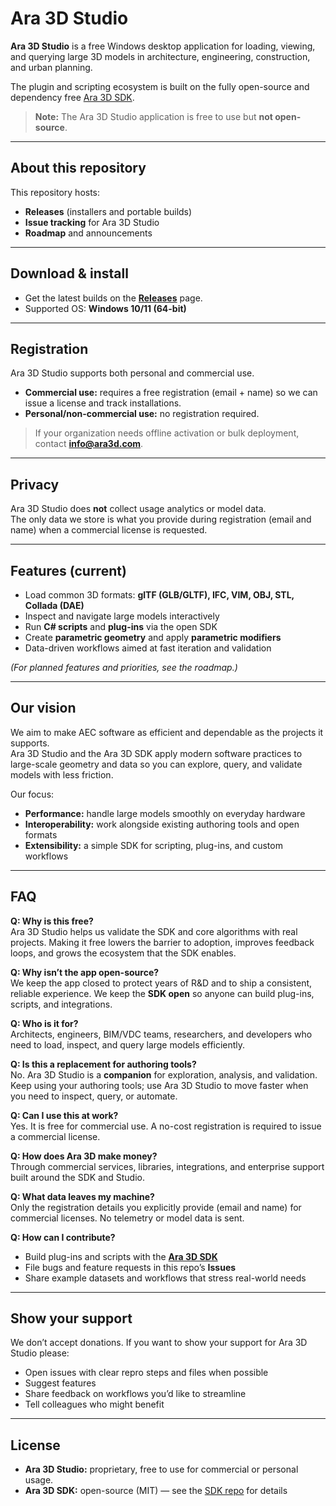 # Ara 3D Studio

**Ara 3D Studio** is a free Windows desktop application for loading, viewing, and querying large 3D models in architecture, engineering, construction, and urban planning.

The plugin and scripting ecosystem is built on the fully open-source and dependency free [Ara 3D SDK](https://github.com/ara3d/ara3d-sdk).

> **Note:** The Ara 3D Studio application is free to use but **not open-source**. 

---

## About this repository

This repository hosts:
- **Releases** (installers and portable builds)
- **Issue tracking** for Ara 3D Studio
- **Roadmap** and announcements

---

## Download & install

- Get the latest builds on the **[Releases](https://github.com/ara3d/ara3d-studio/releases)** page.
- Supported OS: **Windows 10/11 (64-bit)**

---

## Registration

Ara 3D Studio supports both personal and commercial use.  
- **Commercial use:** requires a free registration (email + name) so we can issue a license and track installations.  
- **Personal/non-commercial use:** no registration required.

> If your organization needs offline activation or bulk deployment, contact **info@ara3d.com**.

---

## Privacy

Ara 3D Studio does **not** collect usage analytics or model data.  
The only data we store is what you provide during registration (email and name) when a commercial license is requested.

---

## Features (current)

- Load common 3D formats: **glTF (GLB/GLTF), IFC, VIM, OBJ, STL, Collada (DAE)**
- Inspect and navigate large models interactively
- Run **C# scripts** and **plug-ins** via the open SDK
- Create **parametric geometry** and apply **parametric modifiers**
- Data-driven workflows aimed at fast iteration and validation

*(For planned features and priorities, see the roadmap.)*

---

## Our vision

We aim to make AEC software as efficient and dependable as the projects it supports.  
Ara 3D Studio and the Ara 3D SDK apply modern software practices to large-scale geometry and data so you can explore, query, and validate models with less friction.

Our focus:
- **Performance:** handle large models smoothly on everyday hardware  
- **Interoperability:** work alongside existing authoring tools and open formats  
- **Extensibility:** a simple SDK for scripting, plug-ins, and custom workflows

---

## FAQ

**Q: Why is this free?**  
Ara 3D Studio helps us validate the SDK and core algorithms with real projects. Making it free lowers the barrier to adoption, improves feedback loops, and grows the ecosystem that the SDK enables.

**Q: Why isn’t the app open-source?**  
We keep the app closed to protect years of R&D and to ship a consistent, reliable experience. We keep the **SDK open** so anyone can build plug-ins, scripts, and integrations.

**Q: Who is it for?**  
Architects, engineers, BIM/VDC teams, researchers, and developers who need to load, inspect, and query large models efficiently.

**Q: Is this a replacement for authoring tools?**  
No. Ara 3D Studio is a **companion** for exploration, analysis, and validation. Keep using your authoring tools; use Ara 3D Studio to move faster when you need to inspect, query, or automate.

**Q: Can I use this at work?**  
Yes. It is free for commercial use. A no-cost registration is required to issue a commercial license.

**Q: How does Ara 3D make money?**  
Through commercial services, libraries, integrations, and enterprise support built around the SDK and Studio.

**Q: What data leaves my machine?**  
Only the registration details you explicitly provide (email and name) for commercial licenses. No telemetry or model data is sent.

**Q: How can I contribute?**  
- Build plug-ins and scripts with the **[Ara 3D SDK](https://github.com/ara3d/ara3d-sdk)**  
- File bugs and feature requests in this repo’s **Issues**  
- Share example datasets and workflows that stress real-world needs

---

## Show your support

We don’t accept donations. If you want to show your support for Ara 3D Studio please:
- Open issues with clear repro steps and files when possible
- Suggest features 
- Share feedback on workflows you’d like to streamline
- Tell colleagues who might benefit

---

## License

- **Ara 3D Studio:** proprietary, free to use for commercial or personal usage.
- **Ara 3D SDK:** open-source (MIT) — see the [SDK repo](https://github.com/ara3d/ara3d-sdk) for details
